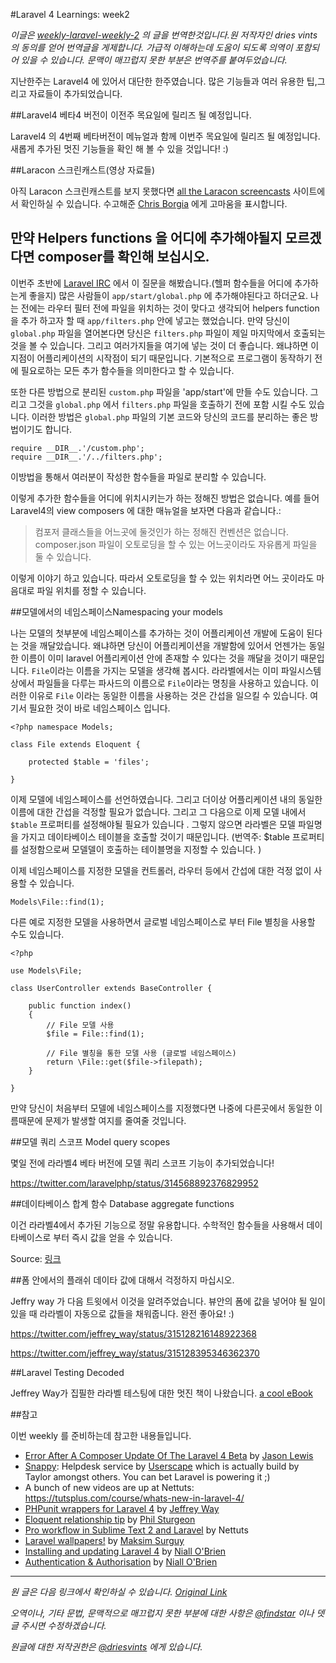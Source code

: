 #Laravel 4 Learnings: week2

*이글은 [weekly-laravel-weekly-2](http://driesvints.com/blog/laravel-4-learnings-week-2/) 의 글을 번역한것입니다.원 저작자인 dries vints 의 동의를 얻어 번역글을 게제합니다. 가급적 이해하는데 도움이 되도록 의역이 포함되어 있을 수 있습니다. 문맥이 매끄럽지 못한 부분은 번역주를 붙여두었습니다.*
 

지난한주는 Laravel4 에 있어서 대단한 한주였습니다. 많은 기능들과 여러 유용한 팁,그리고 자료들이 추가되었습니다. 

##Laravel4 베타4 버전이 이전주 목요일에 릴리즈 될 예정입니다. 

Laravel4 의 4번째 베타버전이 메뉴얼과 함께 이번주 목요일에 릴리즈 될 예정입니다.새롭게 추가된 멋진 기능들을 확인 해 볼 수 있을 것입니다! :)

##Laracon 스크린캐스트(영상 자료들)

아직 Laracon 스크린캐스트를 보지 못했다면 [all the Laracon screencasts](http://www.youtube.com/user/LaravelScreencasts) 사이트에서 확인하실 수 있습니다. 수고해준 [Chris Borgia](https://twitter.com/cborgia) 에게 고마움을 표시합니다.

## 만약 Helpers functions 을 어디에 추가해야될지 모르겠다면 composer를 확인해 보십시오.

이번주 초반에 [Laravel IRC](http://laravel.com/irc) 에서 이 질문을 해봤습니다.(헬퍼 함수들을 어디에 추가하는게 좋을지) 많은 사람들이 `app/start/global.php` 에 추가해야된다고 하더군요. 나는 전에는 라우터 필터 전에 파일을 위치하는 것이 맞다고 생각되어 helpers function 을 추가 하고자 할 때 `app/filters.php` 안에 넣고는 했었습니다. 만약 당신이 `global.php` 파일을 열어본다면 당신은 `filters.php` 파일이 제일 마지막에서 호출되는 것을 볼 수 있습니다. 그리고 여러가지들을 여기에 넣는 것이 더 좋습니다. 왜냐하면 이 지점이 어플리케이션의 시작점이 되기 때문입니다. 기본적으로 프로그램이 동작하기 전에 필요로하는 모든 추가 함수들을 의미한다고 할 수 있습니다.

또한 다른 방법으로 분리된 `custom.php` 파일을 'app/start'에 만들 수도 있습니다. 그리고 그것을 `global.php` 에서 `filters.php` 파일을 호출하기 전에 포함 시킬 수도 있습니다. 이러한 방법은 `global.php` 파일의 기본 코드와 당신의 코드를 분리하는 좋은 방법이기도 합니다.


```
require __DIR__.'/custom.php';
require __DIR__.'/../filters.php';

```
이방법을 통해서 여러분이 작성한 함수들을 파일로 분리할 수 있습니다.

이렇게 추가한 함수들을 어디에 위치시키는가 하는 정해진 방법은 없습니다. 예를 들어 Laravel4의 view composers 에 대한 매뉴얼을 보자면 다음과 같습니다.:

> 컴포저 클래스들을 어느곳에 둘것인가 하는 정해진 컨벤션은 없습니다. composer.json 파일이 오토로딩을 할 수 있는 어느곳이라도 자유롭게 파일을 둘 수 있습니다.

이렇게 이야기 하고 있습니다. 따라서 오토로딩을 할 수 있는 위치라면 어느 곳이라도 마음대로 파일 위치를 정할 수 있습니다.

##모델에서의 네임스페이스Namespacing your models

나는 모델의 첫부분에 네임스페이스를 추가하는 것이 어플리케이션 개발에 도움이 된다는 것을 깨달았습니다. 왜냐하면 당신이 어플리케이션을 개발함에 있어서 언젠가는 동일한 이름이 이미 laravel 어플리케이션 안에 존재할 수 있다는 것을 깨달을 것이기 때문입니다. `File`이라는 이름을 가지는 모델을 생각해 봅시다. 라라벨에서는 이미 파일시스템상에서 파일들을 다루는 파사드의 이름으로 `File`이라는 명칭을 사용하고 있습니다. 이러한 이유로 `File` 이라는 동일한 이름을 사용하는 것은 간섭을 일으킬 수 있습니다. 여기서 필요한 것이 바로 네임스페이스 입니다.

```
<?php namespace Models;

class File extends Eloquent {

    protected $table = 'files';

}
```

이제 모델에 네임스페이스를 선언하였습니다. 그리고 더이상 어플리케이션 내의 동일한 이름에 대한 간섭을 걱정할 필요가 없습니다. 그리고 그 다음으로 이제 모델 내에서 `$table` 프로퍼티를 설정해야될 필요가 있습니다 . 그렇지 않으면 라라벨은 모델 파일명을 가지고 데이타베이스 테이블을 호출할 것이기 때문입니다. (번역주: $table 프로퍼티를 설정함으로써 모델델이 호출하는 테이블명을 지정할 수 있습니다. )

이제 네임스페이스를 지정한 모델을 컨트롤러, 라우터 등에서 간섭에 대한 걱정 없이 사용할 수 있습니다.

```
Models\File::find(1);
```

 다른 예로 지정한 모델을 사용하면서 글로벌 네임스페이스로 부터 File 별칭을 사용할 수도 있습니다.

```
<?php

use Models\File;

class UserController extends BaseController {

    public function index()
    {
        // File 모델 사용
        $file = File::find(1);

        // File 별칭을 통한 모델 사용 (글로벌 네임스페이스)
        return \File::get($file->filepath);
    }

}
```

만약 당신이 처음부터 모델에 네임스페이스를 지정했다면 나중에 다른곳에서 동일한 이름때문에 문제가 발생할 여지를 줄여줄 것입니다.

##모델 쿼리 스코프 Model query scopes

몇일 전에 라라벨4 베타 버전에 모델 쿼리 스코프 기능이 추가되었습니다!

https://twitter.com/laravelphp/status/314568892376829952


##데이타베이스 합계 함수 Database aggregate functions

이건 라라벨4에서 추가된 기능으로 정말 유용합니다. 수학적인 함수들을 사용해서 데이타베이스로 부터 즉시 값을 얻을 수 있습니다.

Source: [링크](http://laravel.com/docs/queries#aggregates)


##폼 안에서의 플래쉬 데이타 값에 대해서 걱정하지 마십시오.

Jeffry way 가 다음 트윗에서 이것을 알려주었습니다. 뷰안의 폼에 값을 넣어야 될 일이 있을 때 라라벨이 자동으로 값들을 채워줍니다. 완전 좋아요! :)

https://twitter.com/jeffrey_way/status/315128216148922368

https://twitter.com/jeffrey_way/status/315128395346362370

##Laravel Testing Decoded

Jeffrey Way가 집필한 라라벨 테스팅에 대한 멋진 책이 나왔습니다. [a cool eBook](https://leanpub.com/laravel-testing-decoded)


##참고

이번 weekly 를 준비하는데 참고한 내용들입니다.
 - [Error After A Composer Update Of The Laravel 4 Beta](http://jasonlewis.me/article/error-afer-a-composer-update-of-the-laravel-4-beta) by [Jason Lewis](https://twitter.com/jasonclewis)
 - [Snappy](http://besnappy.com/): Helpdesk service by [Userscape](http://www.userscape.com/) which is actually build by Taylor amongst others. You can bet Laravel is powering it ;)
 - A bunch of new videos are up at Nettuts: https://tutsplus.com/course/whats-new-in-laravel-4/
 - [PHPunit wrappers for Laravel 4](https://github.com/JeffreyWay/PHPUnit-Wrappers) by [Jeffrey Way](http://twitter.com/jeffreyway)
 - [Eloquent relationship tip](http://net.tutsplus.com/tutorials/tools-and-tips/pro-workflow-in-laravel-and-sublime-text/) by [Phil Sturgeon](http://twitter.com/philsturgeon)
 - [Pro workflow in Sublime Text 2 and Laravel](http://net.tutsplus.com/tutorials/tools-and-tips/pro-workflow-in-laravel-and-sublime-text/) by Nettuts
 - [Laravel wallpapers!](https://github.com/msurguy/Laravel-wallpapers) by [Maksim Surguy](https://twitter.com/msurguy)
 - [Installing and updating Laravel 4](http://niallobrien.me/2013/03/installing-and-updating-laravel-4/) by [Niall O'Brien](https://twitter.com/niall_obrien)
 - [Authentication & Authorisation](http://niallobrien.me/2013/03/authentication-authorisation/) by [Niall O'Brien](https://twitter.com/niall_obrien)
 - - -
*원 글은 다음 링크에서 확인하실 수 있습니다. [Original Link](http://driesvints.com/blog/laravel-4-learnings-week-2/)*


*오역이나, 기타 문법, 문맥적으로 매끄럽지 못한 부분에 대한 사항은 [@findstar](https://twitter.com/findstar) 이나 뎃글 주시면 수정하겠습니다.*


*원글에 대한 저작권한은 [@driesvints](https://twitter.com/driesvints) 에게 있습니다.*